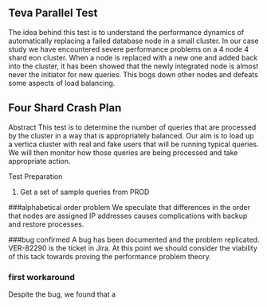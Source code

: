 ## Teva Parallel Test

The idea behind this test is to understand the performance dynamics of automatically replacing a failed database node in a small cluster. In our case study we have encountered severe performance problems on a 4 node 4 shard eon cluster. When a node is replaced with a new one and added back into the cluster, it has been showed that the newly integrated node is almost never the initiator for new queries. This bogs down other nodes and defeats some aspects of load balancing.

## Four Shard Crash Plan

Abstract This test is to determine the number of queries that are processed by the cluster in a way that is appropriately balanced. Our aim is to load up a vertica cluster with real and fake users that will be running typical queries. We will then monitor how those queries are being processed and take appropriate action.

Test Preparation
1. Get a set of sample queries from PROD


###alphabetical order problem
We speculate that differences in the order that nodes are assigned IP addresses causes complications with backup and restore processes.

###bug confirmed
A bug has been documented and the problem replicated. VER-82290 is the ticket in Jira. At this point we should consider the viability of this tack towards proving the performance problem theory.

### first workaround
Despite the bug, we found that a
